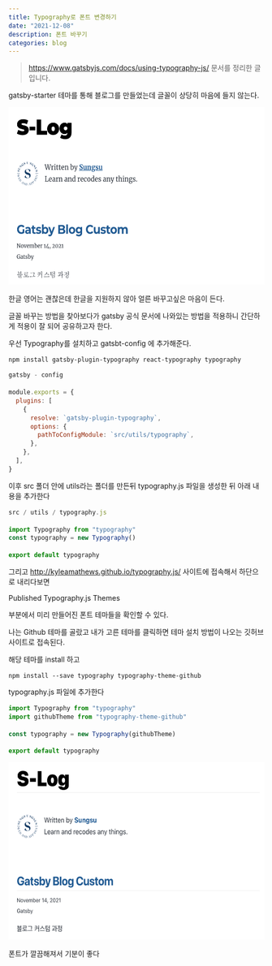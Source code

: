 ```yaml
---
title: Typography로 폰트 변경하기
date: "2021-12-08"
description: 폰트 바꾸기
categories: blog
---
```


> https://www.gatsbyjs.com/docs/using-typography-js/ 문서를 정리한 글 입니다.

gatsby-starter 테마를 통해 블로그를 만들었는데 글꼴이 상당히 마음에 들지 않는다.

 <img src="before.png" width="600px" height="350px" title="beforeFont"/>

<br />

한글 영어는 괜찮은데 한글을 지원하지 않아 얼른 바꾸고싶은 마음이 든다.

글꼴 바꾸는 방법을 찾아보다가 gatsby 공식 문서에 나와있는 방법을 적용하니 간단하게 적용이 잘 되어 공유하고자 한다.

우선 Typography를 설치하고 gatsbt-config 에 추가해준다.

```node
npm install gatsby-plugin-typography react-typography typography
```

```js
gatsby - config

module.exports = {
  plugins: [
    {
      resolve: `gatsby-plugin-typography`,
      options: {
        pathToConfigModule: `src/utils/typography`,
      },
    },
  ],
}
```

이후 src 폴더 안에 utils라는 폴더를 만든뒤 typography.js 파일을 생성한 뒤 아래 내용을 추가한다

```js
src / utils / typography.js

import Typography from "typography"
const typography = new Typography()

export default typography
```

그리고 http://kyleamathews.github.io/typography.js/ 사이트에 접속해서 하단으로 내리다보면

Published Typography.js Themes

부분에서 미리 만들어진 폰트 테마들을 확인할 수 있다.

나는 Github 테마를 골랐고 내가 고른 테마를 클릭하면 테마 설치 방법이 나오는 깃허브 사이트로 접속된다.

해당 테마를 install 하고

```node
npm install --save typography typography-theme-github
```

typography.js 파일에 추가한다

```js
import Typography from "typography"
import githubTheme from "typography-theme-github"

const typography = new Typography(githubTheme)

export default typography
```

<img src="after.png" width="600px" height="350px" title="afterFont"/>

폰트가 깔끔해져서 기분이 좋다
